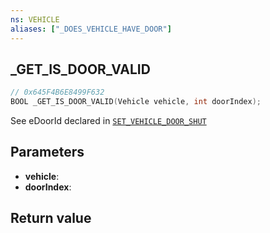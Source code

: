 ```yaml
---
ns: VEHICLE
aliases: ["_DOES_VEHICLE_HAVE_DOOR"]
---
```

## _GET_IS_DOOR_VALID

```c
// 0x645F4B6E8499F632
BOOL _GET_IS_DOOR_VALID(Vehicle vehicle, int doorIndex);
```

See eDoorId declared in [`SET_VEHICLE_DOOR_SHUT`](#_0x93D9BD300D7789E5)

## Parameters
* **vehicle**: 
* **doorIndex**: 

## Return value

